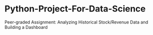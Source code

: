 # Python-Project-For-Data-Science

Peer-graded Assignment: Analyzing Historical Stock/Revenue Data and Building a Dashboard
